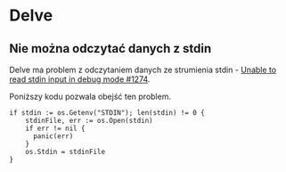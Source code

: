 # Delve

## Nie można odczytać danych z stdin

Delve ma problem z odczytaniem danych ze strumienia stdin - [Unable to read stdin input in debug mode #1274](https://github.com/go-delve/delve/issues/1274).

Poniższy kodu pozwala obejść ten problem.

```
if stdin := os.Getenv("STDIN"); len(stdin) != 0 {
    stdinFile, err := os.Open(stdin)
    if err != nil {
      panic(err)
    }
    os.Stdin = stdinFile
}
````


